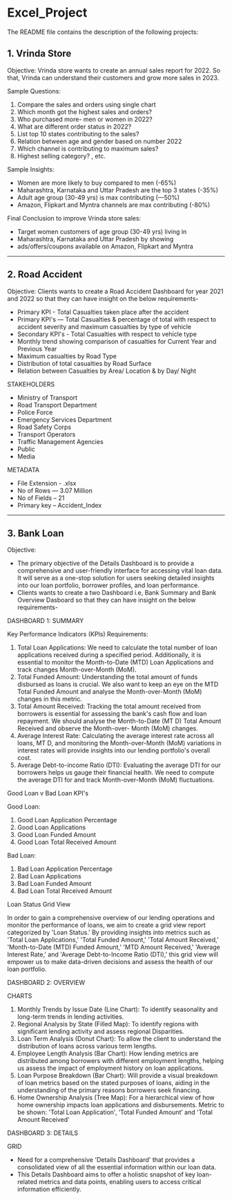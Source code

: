 # Excel_Project
The README file contains the description of the following projects:

## 1. Vrinda Store 

 Objective:
  Vrinda store wants to create an annual sales report for 2022. So that, Vrinda can understand their customers and grow more sales in 2023.

Sample Questions:
1.	Compare the sales and orders using single chart
2.	Which month got the highest sales and orders?
3.	Who purchased more- men or women in 2022?
4.	What are different order status in 2022?
5.	List top 10 states contributing to the sales?
6.	Relation between age and gender based on number 2022
7.	Which channel is contributing to maximum sales?
8.	Highest selling category? , etc.


 Sample Insights:	 	 	 	 	 
  - Women are more likely to buy compared to men (-65%)	 
  - Maharashtra, Karnataka and Uttar Pradesh are the top 3 states (-35%)
  - Adult age group (30-49 yrs) is max contributing (—50%)	 
  - Amazon, Flipkart and Myntra channels are max contributing (-80%)
 	 	 	 	 	 	 
 Final Conclusion to improve Vrinda store sales:	 	 
  - Target women customers of age group (30-49 yrs) living in	 
  - Maharashtra, Karnataka and Uttar Pradesh by showing	 
  - ads/offers/coupons available on Amazon, Flipkart and Myntra	 




------------------------------------------------------------------------------
## 2. Road Accident

 Objective:
  Clients wants to create a Road Accident Dashboard for year 2021 and 2022 so that they can have insight on the below requirements-
  -	Primary KPI - Total Casualties taken place after the accident
  -	Primary KPI's — Total Casualties & percentage of total with respect to accident severity and maximum casualties by type of vehicle
  -	Secondary KPI's - Total Casualties with respect to vehicle type
  -	Monthly trend showing comparison of casualties for Current Year and Previous Year
  -	Maximum casualties by Road Type
  -	Distribution of total casualties by Road Surface
  -	Relation between Casualties by Area/ Location & by Day/ Night


STAKEHOLDERS
  -	Ministry of Transport
  -	Road Transport Department
  -	Police Force
  -	Emergency Services Department
  -	Road Safety Corps
  -	Transport Operators
  -	Traffic Management Agencies
  -	Public
  -	Media


METADATA
  - File Extension - .xlsx
  - No of Rows — 3.07 Million
  - No of Fields – 21
  - Primary key – Accident_Index

-------------------------------------------------------------------------------

## 3. Bank Loan

 Objective:

 - The primary objective of the Details Dashboard is to provide a comprehensive and user-friendly interface for
 accessing vital loan data. It will serve as a one-stop solution for users seeking detailed insights into our loan
 portfolio, borrower profiles, and loan performance.
 - Clients wants to create a two Dashboard i.e, Bank Summary and Bank Overview Dasboard so that they can have insight on the below requirements-
  
 DASHBOARD 1: SUMMARY
 
  Key Performance Indicators (KPIs) Requirements:
   1. Total Loan Applications: We need to calculate the total number of loan applications received during a specified period. Additionally, it is essential to monitor the Month-to-Date (MTD) Loan Applications and track changes Month-over-Month (MoM).
   2. Total Funded Amount: Understanding the total amount of funds disbursed as loans is crucial. We also want to keep an eye on the MTD Total Funded Amount and analyse the Month-over-Month (MoM) changes in this metric.
   3.  Total Amount Received: Tracking the total amount received from borrowers is essential for assessing the bank's cash flow and loan repayment. We should analyse the Month-to-Date (MT D) Total Amount Received and observe the Month-over- Month (MoM) changes.
   4. Average Interest Rate: Calculating the average interest rate across all loans, MT D, and monitoring the Month-over-Month (MoM) variations in interest rates will provide insights into our lending portfolio's overall cost.
   5. Average Debt-to-income Ratio (DTI): Evaluating the average DTI for our borrowers helps us gauge their financial health.  We need to compute the average DTI for and track Month-over-Month (MoM) fluctuations.

 Good Loan v Bad Loan KPI's
 
  Good Loan:
   1.	Good Loan Application Percentage
   2.	Good Loan Applications
   3.	Good Loan Funded Amount
   4.	Good Loan Total Received Amount

  Bad Loan:
   1.	Bad Loan Application Percentage
   2.	Bad Loan Applications
   3.	Bad Loan Funded Amount
   4.	Bad Loan Total Received Amount

 Loan Status Grid View
 
   In order to gain a comprehensive overview of our lending operations and monitor the performance of loans, we aim
   to create a grid view report categorized by 'Loan Status.' By providing insights into metrics such as 'Total Loan
   Applications,' 'Total Funded Amount,' 'Total Amount Received,' 'Month-to-Date (MTD) Funded Amount,' 'MTD
   Amount Received,' 'Average Interest Rate,' and 'Average Debt-to-Income Ratio (DTI),' this grid view will empower us
   to make data-driven decisions and assess the health of our loan portfolio.



 DASHBOARD 2: OVERVIEW

 CHARTS
  1. Monthly Trends by Issue Date (Line Chart): To identify seasonality and long-term trends in lending activities.
  2.  Regional Analysis by State (Filled Map): To identify regions with significant lending activity and assess regional
  Disparities.
  3. Loan Term Analysis (Donut Chart): To allow the client to understand the distribution of loans across various term
  lengths.
  4. Employee Length Analysis (Bar Chart): How lending metrics are distributed among borrowers with different
  employment lengths, helping us assess the impact of employment history on loan applications.
  5. Loan Purpose Breakdown (Bar Chart): Will provide a visual breakdown of loan metrics based on the stated purposes of loans, aiding in the understanding of the primary reasons borrowers seek financing.
  6. Home Ownership Analysis (Tree Map): For a hierarchical view of how home ownership impacts loan applications and disbursements.
  Metric to be shown: 'Total Loan Application', ‘Total Funded Amount’ and 'Total Amount Received'


 DASHBOARD 3: DETAILS
 
 GRID
  - Need for a comprehensive 'Details Dashboard' that provides a consolidated view of all the essential information within our loan data. 
  - This Details Dashboard aims to offer a holistic snapshot of key loan-related metrics and data points, enabling users to access critical information efficiently.

















  
